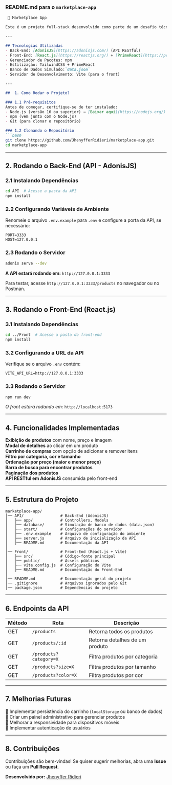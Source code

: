 ###  **README.md para o `marketplace-app`**

```md
 🛒 Marketplace App

Este é um projeto full-stack desenvolvido como parte de um desafio técnico, utilizando AdonisJS para o back-end e React.js para o front-end. A aplicação simula um marketplace de roupas, permitindo a exibição de produtos, aplicação de filtros, ordenação e adição de itens ao carrinho.

---

## Tecnologias Utilizadas
- Back-End: [AdonisJS](https://adonisjs.com/) (API RESTful)
- Front-End: [React.js](https://reactjs.org/) + [PrimeReact](https://primereact.org/)
- Gerenciador de Pacotes: npm
- Estilização: TailwindCSS + PrimeReact
- Banco de Dados Simulado:`data.json`
- Servidor de Desenvolvimento: Vite (para o front)

---

##  1. Como Rodar o Projeto?

### 1.1 Pré-requisitos
Antes de começar, certifique-se de ter instalado:
- Node.js (versão 16 ou superior) → [Baixar aqui](https://nodejs.org/)
- npm (vem junto com o Node.js)
- Git (para clonar o repositório)

### 1.2 Clonando o Repositório
```bash
git clone https://github.com/JhenyfferRidieri/marketplace-app.git
cd marketplace-app
```

---

## 2. Rodando o Back-End (API - AdonisJS)

### 2.1 Instalando Dependências
```bash
cd API  # Acesse a pasta da API
npm install
```

### 2.2 Configurando Variáveis de Ambiente
Renomeie o arquivo `.env.example` para `.env` e configure a porta da API, se necessário:
```
PORT=3333
HOST=127.0.0.1
```

### 2.3 Rodando o Servidor
```bash
adonis serve --dev
```
**A API estará rodando em:** `http://127.0.0.1:3333`

Para testar, acesse `http://127.0.0.1:3333/products` no navegador ou no Postman.

---

## 3. Rodando o Front-End (React.js)

### 3.1 Instalando Dependências
```bash
cd ../Front  # Acesse a pasta do front-end
npm install
```

### 3.2 Configurando a URL da API
Verifique se o arquivo `.env` contém:
```
VITE_API_URL=http://127.0.0.1:3333
```

### 3.3 Rodando o Servidor
```bash
npm run dev
```
*O front estará rodando em:* `http://localhost:5173`

---

##  4. Funcionalidades Implementadas
**Exibição de produtos** com nome, preço e imagem  
**Modal de detalhes** ao clicar em um produto  
**Carrinho de compras** com opção de adicionar e remover itens  
**Filtro por categoria, cor e tamanho**  
**Ordenação por preço (maior e menor preço)**  
**Barra de busca para encontrar produtos**  
**Paginação dos produtos**  
**API RESTful em AdonisJS** consumida pelo front-end  

---

##  5. Estrutura do Projeto
```
marketplace-app/
│── API/                # Back-End (AdonisJS)
│   ├── app/            # Controllers, Models
│   ├── database/       # Simulação de banco de dados (data.json)
│   ├── start/          # Configurações do servidor
│   ├── .env.example    # Arquivo de configuração do ambiente
│   ├── server.js       # Arquivo de inicialização da API
│   ├── README.md       # Documentação da API
│
│── Front/              # Front-End (React.js + Vite)
│   ├── src/            # Código-fonte principal
│   ├── public/         # Assets públicos
│   ├── vite.config.js  # Configuração do Vite
│   ├── README.md       # Documentação do Front-End
│
│── README.md           # Documentação geral do projeto
│── .gitignore          # Arquivos ignorados pelo Git
│── package.json        # Dependências do projeto
```

---

## **6. Endpoints da API**
| Método | Rota                  | Descrição                          |
|--------|----------------------|----------------------------------|
| GET    | `/products`           | Retorna todos os produtos        |
| GET    | `/products/:id`       | Retorna detalhes de um produto   |
| GET    | `/products?category=X` | Filtra produtos por categoria   |
| GET    | `/products?size=X`     | Filtra produtos por tamanho      |
| GET    | `/products?color=X`    | Filtra produtos por cor          |

---

## **7. Melhorias Futuras**
🔹 Implementar persistência do carrinho (`localStorage` ou banco de dados)  
🔹 Criar um painel administrativo para gerenciar produtos  
🔹 Melhorar a responsividade para dispositivos móveis  
🔹 Implementar autenticação de usuários  

---

## 8. Contribuições
Contribuições são bem-vindas! Se quiser sugerir melhorias, abra uma **Issue** ou faça um **Pull Request**.

 **Desenvolvido por:** [Jhenyffer Ridieri](https://github.com/JhenyfferRidieri)
```
